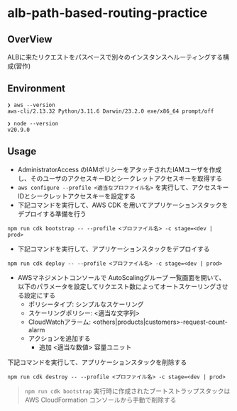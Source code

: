 # alb-path-based-routing-practice

## OverView
ALBに来たリクエストをパスベースで別々のインスタンスへルーティングする構成(習作)

## Environment
```shell
❯ aws --version
aws-cli/2.13.32 Python/3.11.6 Darwin/23.2.0 exe/x86_64 prompt/off

❯ node --version
v20.9.0
```

## Usage

- AdministratorAccess のIAMポリシーをアタッチされたIAMユーザを作成し、そのユーザのアクセスキーIDとシークレットアクセスキーを取得する
- `aws configure --profile <適当なプロファイル名>` を実行して、アクセスキーIDとシークレットアクセスキーを設定する
- 下記コマンドを実行して、AWS CDK を用いてアプリケーションスタックをデプロイする準備を行う

```shell
npm run cdk bootstrap -- --profile <プロファイル名> -c stage=<dev | prod>
```

- 下記コマンドを実行して、アプリケーションスタックをデプロイする

```shell
npm run cdk deploy -- --profile <プロファイル名> -c stage=<dev | prod>
```

- AWSマネジメントコンソールで AutoScalingグループ 一覧画面を開いて、以下のパラメータを設定してリクエスト数によってオートスケーリングさせる設定にする
  - ポリシータイプ: シンプルなスケーリング
  - スケーリングポリシー: <適当な文字列>
  - CloudWatchアラーム: <others|products|customers>-request-count-alarm
  - アクションを追加する
    - 追加 <適当な数値> 容量ユニット

下記コマンドを実行して、アプリケーションスタックを削除する
```shell
npm run cdk destroy -- --profile <プロファイル名> -c stage=<dev | prod>
```

> `npm run cdk bootstrap` 実行時に作成されたブートストラップスタックは AWS CloudFormation コンソールから手動で削除する
